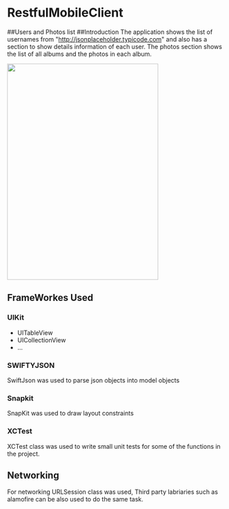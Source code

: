 # RestfulMobileClient
##Users and Photos list
##Introduction
The application shows the list of usernames from "http://jsonplaceholder.typicode.com"  and also has a section to show details information of each user.
The photos section shows the list of all albums and the photos in each album.

<img src="http://hanabelete.com/usersList.png" width="350" height="500">

## FrameWorkes Used

### UIKit

 * UITableView
 * UICollectionView
 * ...

### SWIFTYJSON
SwiftJson was used to parse json objects into model objects 

### Snapkit

SnapKit was used to draw layout constraints

### XCTest

XCTest class was used to write small unit tests for some of the functions in the project.

## Networking
For networking URLSession class was used, Third party labriaries such as alamofire can be also used to do the same task.

